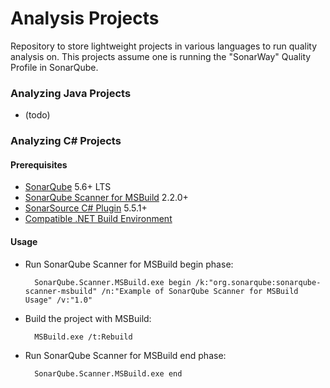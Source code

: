 # Analysis Projects
Repository to store lightweight projects in various languages to run quality analysis on. 
This projects assume one is running the "SonarWay" Quality Profile in SonarQube.

### Analyzing Java Projects
- (todo)

### Analyzing C# Projects
#### Prerequisites
- [SonarQube](http://www.sonarqube.org/downloads/) 5.6+ LTS
- [SonarQube Scanner for MSBuild](http://docs.sonarqube.org/display/SCAN/Analyzing+with+SonarQube+Scanner+for+MSBuild) 2.2.0+
- [SonarSource C# Plugin](http://redirect.sonarsource.com/plugins/csharp.html) 5.5.1+
- [Compatible .NET Build Environment](http://docs.sonarqube.org/display/SCAN/From+the+Command+Line)

#### Usage
- Run SonarQube Scanner for MSBuild begin phase:

        SonarQube.Scanner.MSBuild.exe begin /k:"org.sonarqube:sonarqube-scanner-msbuild" /n:"Example of SonarQube Scanner for MSBuild Usage" /v:"1.0"

- Build the project with MSBuild:

        MSBuild.exe /t:Rebuild

- Run SonarQube Scanner for MSBuild end phase:

        SonarQube.Scanner.MSBuild.exe end